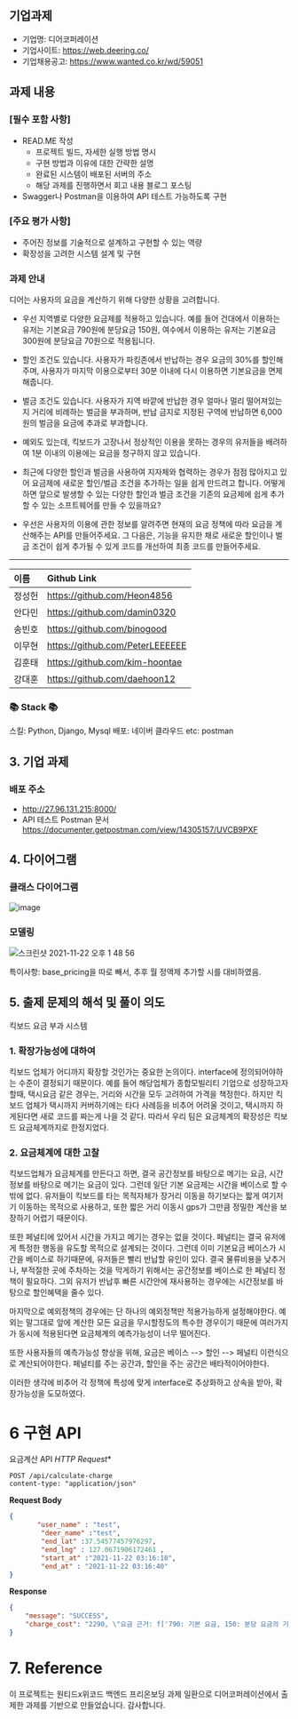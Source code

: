 
## 기업과제
- 기업명: 디어코퍼레이션
- 기업사이트: https://web.deering.co/
- 기업채용공고: https://www.wanted.co.kr/wd/59051

## 과제 내용

### **[필수 포함 사항]**

- READ.ME 작성
    - 프로젝트 빌드, 자세한 실행 방법 명시
    - 구현 방법과 이유에 대한 간략한 설명
    - 완료된 시스템이 배포된 서버의 주소
    - 해당 과제를 진행하면서 회고 내용 블로그 포스팅
- Swagger나 Postman을 이용하여 API 테스트 가능하도록 구현

### **[주요 평가 사항]**

- 주어진 정보를 기술적으로 설계하고 구현할 수 있는 역량
- 확장성을 고려한 시스템 설계 및 구현

### 과제 안내

디어는 사용자의 요금을 계산하기 위해 다양한 상황을 고려합니다. 

- 우선 지역별로 다양한 요금제를 적용하고 있습니다. 예를 들어 건대에서 이용하는 유저는 기본요금 790원에 분당요금 150원, 여수에서 이용하는 유저는 기본요금 300원에 분당요금 70원으로 적용됩니다.
- 할인 조건도 있습니다. 사용자가 파킹존에서 반납하는 경우 요금의 30%를 할인해주며, 사용자가 마지막 이용으로부터 30분 이내에 다시 이용하면 기본요금을 면제해줍니다.
- 벌금 조건도 있습니다. 사용자가 지역 바깥에 반납한 경우 얼마나 멀리 떨어져있는지 거리에 비례하는 벌금을 부과하며, 반납 금지로 지정된 구역에 반납하면 6,000원의 벌금을 요금에 추과로 부과합니다.
- 예외도 있는데, 킥보드가 고장나서 정상적인 이용을 못하는 경우의 유저들을 배려하여 1분 이내의 이용에는 요금을 청구하지 않고 있습니다.

- 최근에 다양한 할인과 벌금을 사용하여 지자체와 협력하는 경우가 점점 많아지고 있어 요금제에 새로운 할인/벌금 조건을 추가하는 일을 쉽게 만드려고 합니다. 어떻게 하면 앞으로 발생할 수 있는 다양한 할인과 벌금 조건을 기존의 요금제에 쉽게 추가할 수 있는 소프트웨어를 만들 수 있을까요? 

- 우선은 사용자의 이용에 관한 정보를 알려주면 현재의 요금 정책에 따라 요금을 계산해주는 API를 만들어주세요. 그 다음은, 기능을 유지한 채로 새로운 할인이나 벌금 조건이 쉽게 추가될 수 있게 코드를 개선하여 최종 코드를 만들어주세요.
----

| **이름** | **Github Link** |
|:------|:-------------|
| 정성헌 | https://github.com/Heon4856 |
| 안다민 | https://github.com/damin0320 |
| 송빈호 | https://github.com/binogood |
| 이무현 | https://github.com/PeterLEEEEEE |
| 김훈태 | https://github.com/kim-hoontae |
| 강대훈 | https://github.com/daehoon12 |



### 📚 Stack 📚
스킬: Python, Django, Mysql
배포: 네이버 클라우드
etc: postman


## 3. 기업 과제
### 배포 주소
- http://27.96.131.215:8000/
- API 테스트 Postman 문서  
  https://documenter.getpostman.com/view/14305157/UVCB9PXF
  


## 4. 다이어그램
### 클래스 다이어그램
![image](https://user-images.githubusercontent.com/32921115/142778108-d0e544a1-44c9-4fa4-8fdc-552698625f8d.png)

### 모델링
![스크린샷 2021-11-22 오후 1 48 56](https://user-images.githubusercontent.com/13060192/142802839-4d9c3936-fbd5-4721-a20a-1e1332bcd6cf.png)

특이사항: base_pricing을 따로 빼서, 추후 월 정액제 추가할 시를 대비하였음.



## 5. 출제 문제의 해석 및 풀이 의도

킥보드 요금 부과 시스템

### 1. 확장가능성에 대하여

킥보드 업체가 어디까지 확장할 것인가는 중요한 논의이다. interface에 정의되어야하는 수준이 결정되기 때문이다. 예를 들어 해당업체가 종합모빌리티 기업으로 성장하고자할때, 택시요금 같은 경우는, 거리와 시간을
모두 고려하여 가격을 책정한다. 하지만 킥보드 업체가 택시까지 커버하기에는 타다 사례등을 비추어 어려울 것이고, 택시까지 하게된다면 새로 코드를 짜는게 나을 것 같다.
따라서 우리 팀은 요금체계의 확장성은 킥보드 요금체계까지로 한정지었다. 

### 2. 요금체계에 대한 고찰

킥보드업체가 요금체계를 만든다고 하면, 결국 공간정보를 바탕으로 메기는 요금, 시간정보를 바탕으로 메기는 요금이 있다. 그런데 일단 기본 요금제는 시간을 베이스로 할 수 밖에 없다. 유저들이 킥보드를 타는 목적자체가
장거리 이동을 하기보다는 짧게 여기저기 이동하는 목적으로 사용하고, 또한 짧은 거리 이동시 gps가 그만큼 정밀한 계산을 보장하기 어렵기 때문이다.

또한 페널티에 있어서 시간을 가지고 메기는 경우는 없을 것이다. 페널티는 결국 유저에게 특정한 행동을 유도할 목적으로 설계되는 것이다. 그런데 이미 기본요금 베이스가 시간을 베이스로 하기때문에, 유저들은 빨리 반납할
유인이 있다. 결국 물류비용을 낮추거나, 부적절한 곳에 주차하는 것을 막게하기 위해서는 공간정보를 베이스로 한 페널티 정책이 필요하다. 그외 유저가 반납후 빠른 시간안에 재사용하는 경우에는 시간정보를 바탕으로
할인혜택을 줄수 있다.

마지막으로 예외정책의 경우에는 단 하나의 예외정책만 적용가능하게 설정해야한다. 예외는 말그대로 앞에 계산한 모든 요금을 무시할정도의 특수한 경우이기 때문에 여러가지가 동시에 적용된다면 요금체계의 예측가능성이 너무
떨어진다.

또한 사용자들의 예측가능성 향상을 위해, 요금은 베이스 --> 할인 --> 페널티 이런식으로 계산되어야한다.
페널티를 주는 공간과, 할인을 주는 공간은 배타적이어야한다.

이러한 생각에 비추어 각 정책에 특성에 맞게 interface로 추상화하고 상속을 받아, 확장가능성을 도모하였다.


# 6 구현 API
 요금계산 API
*HTTP Request**

```http request
POST /api/calculate-charge
content-type: "application/json"
```

**Request Body**

```json
{
       "user_name" : "test",
        "deer_name" :"test",
        "end_lat" :37.54577457976297, 
        "end_lng" : 127.0671906172461 ,
        "start_at" :"2021-11-22 03:16:10",
        "end_at" : "2021-11-22 03:16:40"
}
```



**Response**

```json
{
    "message": "SUCCESS",
    "charge_cost": "2290, \"요금 근거: f['790: 기본 요금, 150: 분당 요금의 기본요금제', '규정시간내 재이용 할인 ', 'parkingzone 할인']"
}
```



# 7. Reference
이 프로젝트는 원티드x위코드 백엔드 프리온보딩 과제 일환으로 디어코퍼레이션에서 출제한 과제를 기반으로 만들었습니다. 감사합니다.
